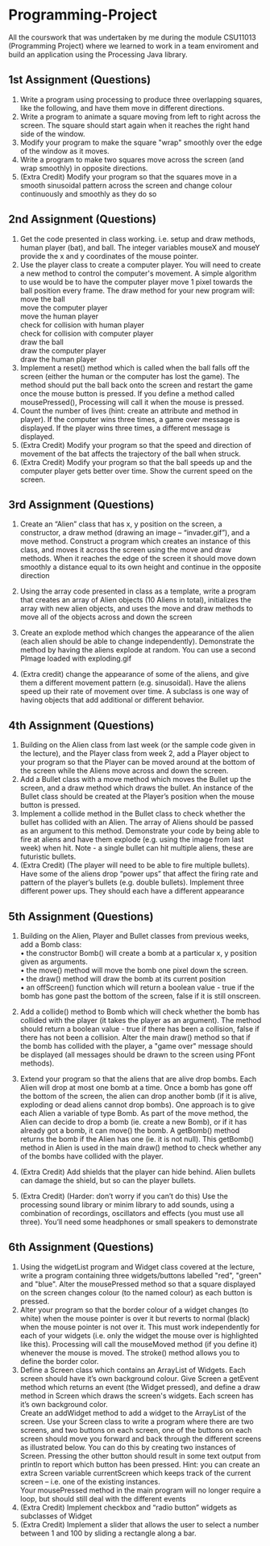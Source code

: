 # Programming-Project
All the courswork that was undertaken by me during the module CSU11013 (Programming Project) where we learned to work in a team enviroment and build an application using the Processing Java library.

## 1st Assignment (Questions)
1. Write a program using processing to
produce three overlapping squares, like the
following, and have them move in
different directions. <br>
2. Write a program to animate a square
moving from left to right across the
screen. The square should start again when
it reaches the right hand side of the
window. <br>
3. Modify your program to make the
square "wrap" smoothly over the edge of
the window as it moves. <br>
4. Write a program to make two squares
move across the screen (and wrap
smoothly) in opposite directions. <br>
5. (Extra Credit) Modify your program so that the squares
move in a smooth sinusoidal pattern across
the screen and change colour continuously
and smoothly as they do so <br>

## 2nd Assignment (Questions)
1. Get the code presented in class working. i.e. setup and draw methods, human player
(bat), and ball. The integer variables mouseX and mouseY provide the x and y coordinates of the mouse pointer. <br>
2. Use the player class to create a computer player. You will need to create a new
method to control the computer's movement. A simple algorithm to use would be to
have the computer player move 1 pixel towards the ball position every frame. The
draw method for your new program will: <br>
 move the ball <br>
 move the computer player <br>
 move the human player <br>
 check for collision with human player <br>
 check for collision with computer player <br>
 draw the ball <br>
 draw the computer player <br>
 draw the human player <br>
 3. Implement a reset() method which is called when the ball falls off the screen
(either the human or the computer has lost the game). The method should put the ball
back onto the screen and restart the game once the mouse button is pressed. If you
define a method called mousePressed(), Processing will call it when the mouse
is pressed. <br>
4. Count the number of lives (hint: create an attribute and method in player). If the
computer wins three times, a game over message is displayed. If the player wins three
times, a different message is displayed.
5. (Extra Credit) Modify your program so that the speed and direction of movement of the bat affects
the trajectory of the ball when struck.
6. (Extra Credit) Modify your program so that the ball speeds up and the computer player gets better
over time. Show the current speed on the screen.

## 3rd Assignment (Questions)
1. Create an “Alien” class that has x, y position on the screen, a constructor, a draw method (drawing an
image – “invader.gif”), and a move method. Construct a program which creates an instance of this class,
and moves it across the screen using the move and draw methods. When it reaches the edge of the screen
it should move down smoothly a distance equal to its own height and continue in the opposite direction <br>

2. Using the array code presented in class as a template, write a program that creates an array of Alien
objects (10 Aliens in total), initializes the array with new alien objects, and uses the move and draw
methods to move all of the objects across and down the screen <br>

3. Create an explode method which changes the appearance of the alien (each alien should be able to
change independently). Demonstrate the method by having the aliens explode at random. You can use a
second PImage loaded with exploding.gif <br>

4. (Extra credit) change the appearance of some of the aliens, and give them a different movement
pattern (e.g. sinusoidal). Have the aliens speed up their rate of movement over time. A subclass is one
way of having objects that add additional or different behavior. <br>

## 4th Assignment (Questions)
1. Building on the Alien class from last week (or the sample code given in the
lecture), and the Player class from week 2, add a Player object to your program so
that the Player can be moved around at the bottom of the screen while the Aliens
move across and down the screen. <br>
2. Add a Bullet class with a move method which moves the Bullet up the screen, and
a draw method which draws the bullet. An instance of the Bullet class should be
created at the Player’s position when the mouse button is pressed. <br>
3. Implement a collide method in the Bullet class to check whether the bullet has
collided with an Alien. The array of Aliens should be passed as an argument to this
method. Demonstrate your code by being able to fire at aliens and have them explode
(e.g. using the image from last week) when hit. Note - a single bullet can hit multiple
aliens, these are futuristic bullets. <br>
4. (Extra Credit) (The player will need to be able to fire multiple bullets). Have some
of the aliens drop “power ups” that affect the firing rate and pattern of the player’s
bullets (e.g. double bullets). Implement three different power ups. They should each
have a different appearance <br>

## 5th Assignment (Questions)
1. Building on the Alien, Player and Bullet classes from previous weeks, add a Bomb class: <br>
• the constructor Bomb() will create a bomb at a particular x, y position given as arguments. <br>
• the move() method will move the bomb one pixel down the screen. <br>
• the draw() method will draw the bomb at its current position <br>
• an offScreen() function which will return a boolean value - true if the bomb has
gone past the bottom of the screen, false if it is still onscreen. <br>

2. Add a collide() method to Bomb which will check whether the bomb has collided with
the player (it takes the player as an argument). The method should return a boolean value -
true if there has been a collision, false if there has not been a collision. Alter the main
draw() method so that if the bomb has collided with the player, a "game over" message should
be displayed (all messages should be drawn to the screen using PFont methods). <br>

3. Extend your program so that the aliens that are alive drop bombs. Each Alien will drop at
most one bomb at a time. Once a bomb has gone off the bottom of the screen, the alien can
drop another bomb (if it is alive, exploding or dead aliens cannot drop bombs).
One approach is to give each Alien a variable of type Bomb. As part of the move method, the
Alien can decide to drop a bomb (ie. create a new Bomb), or if it has already got a bomb, it
can move() the bomb. A getBomb() method returns the bomb if the Alien has one (ie. it is not
null). This getBomb() method in Alien is used in the main draw() method to check whether
any of the bombs have collided with the player. <br>

4. (Extra Credit) Add shields that the player can hide behind. Alien bullets can damage the shield, but
so can the player bullets. <br>
5. (Extra Credit) (Harder: don’t worry if you can’t do this) Use the processing sound library or minim
library to add sounds, using a combination of recordings, oscillators and effects (you
must use all three). You’ll need some headphones or small speakers to demonstrate <br>

## 6th Assignment (Questions)
1. Using the widgetList program and Widget class covered at the lecture, write a
program containing three widgets/buttons labelled "red", "green" and "blue". Alter the
mousePressed method so that a square displayed on the screen changes colour (to
the named colour) as each button is pressed.  <br>
2. Alter your program so that the border colour of a widget changes (to white) when
the mouse pointer is over it but reverts to normal (black) when the mouse pointer is
not over it. This must work independently for each of your widgets (i.e. only the
widget the mouse over is highlighted like this). Processing will call the mouseMoved
method (if you define it) whenever the mouse is moved. The stroke() method
allows you to define the border color. <br>
3. Define a Screen class which contains an ArrayList of Widgets. Each screen
should have it’s own background colour. Give Screen a getEvent method which
returns an event (the Widget pressed), and define a draw method in Screen which
draws the screen's widgets. Each screen has it’s own background color. <br>
Create an addWidget method to add a widget to the ArrayList of the screen. Use
your Screen class to write a program where there are two screens, and two buttons
on each screen, one of the buttons on each screen should move you forward and back
through the different screens as illustrated below. You can do this by creating two
instances of Screen. Pressing the other button should result in some text output from
println to report which button has been pressed. Hint: you can create an extra
Screen variable currentScreen which keeps track of the current screen – i.e. one of the
existing instances. <br>
Your mousePressed method in the main program will no longer require a loop, but
should still deal with the different events <br>
4. (Extra Credit) Implement checkbox and “radio button” widgets as subclasses of Widget <br>
5. (Extra Credit) Implement a slider that allows the user to select a number between 1 and
100 by sliding a rectangle along a bar. <br>
